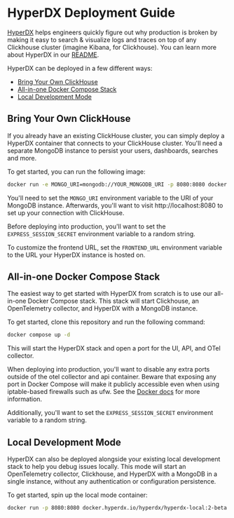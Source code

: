 # HyperDX Deployment Guide

[HyperDX](https://hyperdx.io) helps engineers quickly figure out why production
is broken by making it easy to search & visualize logs and traces on top of any
Clickhouse cluster (imagine Kibana, for Clickhouse). You can learn more about
HyperDX in our [README](/README.md).

HyperDX can be deployed in a few different ways:

- [Bring Your Own ClickHouse](#bring-your-own-clickhouse)
- [All-in-one Docker Compose Stack](#all-in-one-docker-compose-stack)
- [Local Development Mode](#local-development-mode)

## Bring Your Own ClickHouse

If you already have an existing ClickHouse cluster, you can simply deploy a
HyperDX container that connects to your ClickHouse cluster. You'll need a
separate MongoDB instance to persist your users, dashboards, searches and more.

To get started, you can run the following image:

```bash
docker run -e MONGO_URI=mongodb://YOUR_MONGODB_URI -p 8080:8080 docker.hyperdx.io/hyperdx/hyperdx:2-beta
```

You'll need to set the `MONGO_URI` environment variable to the URI of your
MongoDB instance. Afterwards, you'll want to visit http://localhost:8080 to set
up your connection with ClickHouse.

Before deploying into production, you'll want to set the
`EXPRESS_SESSION_SECRET` environment variable to a random string.

To customize the frontend URL, set the `FRONTEND_URL` environment variable to
the URL your HyperDX instance is hosted on.

## All-in-one Docker Compose Stack

The easiest way to get started with HyperDX from scratch is to use our
all-in-one Docker Compose stack. This stack will start Clickhouse, an
OpenTelemetry collector, and HyperDX with a MongoDB instance.

To get started, clone this repository and run the following command:

```bash
docker compose up -d
```

This will start the HyperDX stack and open a port for the UI, API, and OTel
collector.

When deploying into production, you'll want to disable any extra ports outside
of the otel collector and api container. Beware that exposing any port in Docker
Compose will make it publicly accessible even when using iptable-based firewalls
such as ufw. See the
[Docker docs](https://docs.docker.com/engine/network/packet-filtering-firewalls/#docker-and-ufw)
for more information.

Additionally, you'll want to set the `EXPRESS_SESSION_SECRET` environment
variable to a random string.

## Local Development Mode

HyperDX can also be deployed alongside your existing local development stack to
help you debug issues locally. This mode will start an OpenTelemetry collector,
Clickhouse, and HyperDX with a MongoDB in a single instance, without any
authentication or configuration persistence.

To get started, spin up the local mode container:

```bash
docker run -p 8080:8080 docker.hyperdx.io/hyperdx/hyperdx-local:2-beta
```
